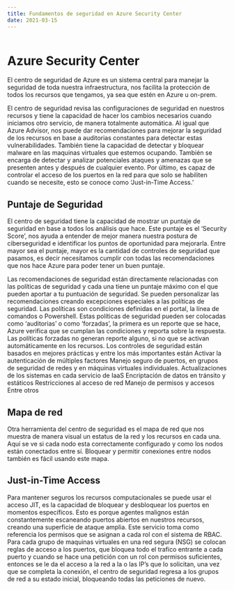 ```yaml
---
title: Fundamentos de seguridad en Azure Security Center
date: 2021-03-15
---
```



```toc
```


# Azure Security Center
El centro de seguridad de Azure es un sistema central para manejar la seguridad de toda nuestra infraestructura, nos facilita la protección de todos los recursos que tengamos, ya sea que estén en Azure u on-prem.

El centro de seguridad revisa las configuraciones de seguridad en nuestros recursos y tiene la capacidad de hacer los cambios necesarios cuando iniciamos otro servicio, de manera totalmente automática. Al igual que Azure Advisor, nos puede dar recomendaciones para mejorar la seguridad de los recursos en base a auditorias constantes para detectar estas vulnerabilidades. También tiene la capacidad de detectar y bloquear malware en las maquinas virtuales que estemos ocupando. También se encarga de detectar y analizar potenciales ataques y amenazas que se presenten antes y después de cualquier evento. Por último, es capaz de controlar el acceso de los puertos en la red para que solo se habiliten cuando se necesite, esto se conoce como ‘Just-in-Time Access.’

## Puntaje de Seguridad

El centro de seguridad tiene la capacidad de mostrar un puntaje de seguridad en base a todos los análisis que hace. Este puntaje es el ‘Security Score’, nos ayuda a entender de mejor manera nuestra postura de ciberseguridad e identificar los puntos de oportunidad para mejorarla.  Entre mayor sea el puntaje, mayor es la cantidad de controles de seguridad que pasamos, es decir necesitamos cumplir con todas las recomendaciones que nos hace Azure para poder tener un buen puntaje. 

Las recomendaciones de seguridad están directamente relacionadas con las políticas de seguridad y cada una tiene un puntaje máximo con el que pueden aportar a tu puntuación de seguridad. Se pueden personalizar las recomendaciones creando excepciones especiales a las políticas de seguridad. Las políticas son condiciones definidas en el portal, la línea de comandos o Powershell. Estas políticas de seguridad pueden ser colocadas como ‘auditorias’ o como ‘forzadas’, la primera es un reporte que se hace, Azure verifica que se cumplan las condiciones y reporta sobre la respuesta. Las políticas forzadas no generan reporte alguno, si no que se activan automáticamente en los recursos.
Los controles de seguridad están basados en mejores prácticas y entre los más importantes están
Activar la autenticación de múltiples factores
Manejo seguro de puertos, en grupos de seguridad de redes y en máquinas virtuales individuales.
Actualizaciones de los sistemas en cada servicio de IaaS
Encriptación de datos en tránsito y estáticos
Restricciones al acceso de red
Manejo de permisos y accesos
Entre otros

## Mapa de red
Otra herramienta del centro de seguridad es el mapa de red que nos muestra de manera visual un estatus de la red y los recursos en cada una. Aquí se ve si cada nodo esta correctamente configurado y como los nodos están conectados entre sí. Bloquear y permitir conexiones entre nodos también es fácil usando este mapa.
## Just-in-Time Access
Para mantener seguros los recursos computacionales se puede usar el acceso JIT, es la capacidad de bloquear y desbloquear los puertos en momentos específicos. Esto es porque agentes malignos están constantemente escaneando puertos abiertos en nuestros recursos, creando una superficie de ataque amplia.
Este servicio toma como referencia los permisos que se asignan a cada rol con el sistema de RBAC. Para cada grupo de maquinas virtuales en una red segura (NSG) se colocan reglas de acceso a los puertos, que bloquea todo el trafico entrante a cada puerto y cuando se hace una petición con un rol con permisos suficientes, entonces se le da el acceso a la red a la o las IP’s que lo solicitan, una vez que se completa la conexión, el centro de seguridad regresa a los grupos de red a su estado inicial, bloqueando todas las peticiones de nuevo.
